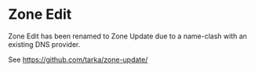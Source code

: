 # Zone Edit

Zone Edit has been renamed to Zone Update due to a name-clash with an existing
DNS provider.

See https://github.com/tarka/zone-update/
